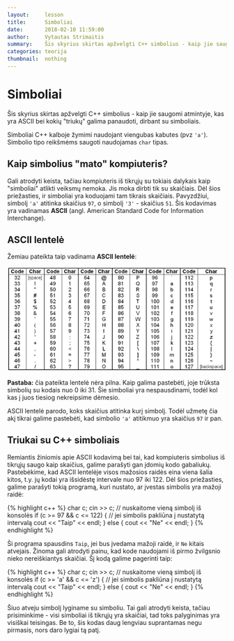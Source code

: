 ```yaml
---
layout:     lesson
title:      Simboliai
date:       2018-02-10 11:59:00
author:     Vytautas Strimaitis
summary:    Šis skyrius skirtas apžvelgti C++ simbolius - kaip jie saugomi atmintyje, kas yra ASCII bei kokių "triukų" galima panaudoti, dirbant su simboliais.
categories: teorija
thumbnail:  nothing
---
```

# Simboliai
Šis skyrius skirtas apžvelgti C++ simbolius - kaip jie saugomi atmintyje, kas yra ASCII bei kokių "triukų" galima panaudoti, dirbant su simboliais.

Simboliai C++ kalboje žymimi naudojant viengubas kabutes (pvz `'a'`). Simbolio tipo reikšmėms saugoti naudojamas `char` tipas.

## Kaip simbolius "mato" kompiuteris?
Gali atrodyti keista, tačiau kompiuteris iš tikrųjų su tokiais dalykais kaip "simboliai" atlikti veiksmų nemoka. Jis moka dirbti tik su skaičiais. Dėl šios priežasties, ir simboliai yra koduojami tam tikrais skaičiais. Pavyzdžiui, simbolį `'a'` atitinka skaičius `97`, o simbolį `'3'` - skaičius `51`. Šis kodavimas yra vadinamas **ASCII** (angl. American Standard Code for Information Interchange).

## ASCII lentelė
Žemiau pateikta taip vadinama **ASCII lentelė**:

![ASCII lentelė](/images/ascii_table.jpg)

**Pastaba:** čia pateikta lentelė nėra pilna. Kaip galima pastebėti, joje trūksta simbolių su kodais nuo 0 iki 31. Šie simboliai yra nespausdinami, todėl kol kas į juos tiesiog nekreipsime dėmesio.

ASCII lentelė parodo, koks skaičius atitinka kurį simbolį. Todėl užmetę čia akį tikrai galime pastebėti, kad simbolio `'a'` atitikmuo yra skaičius `97` ir pan.

## Triukai su C++ simboliais
Remiantis žiniomis apie ASCII kodavimą bei tai, kad kompiuteris simbolius iš tikrųjų saugo kaip skaičius, galime parašyti gan įdomių kodo gabaliukų. Pastebėkime, kad ASCII lentelėje visos mažosios raidės eina viena šalia kitos, t.y. jų kodai yra išsidėstę intervale nuo 97 iki 122. Dėl šios priežasties, galime parašyti tokią programą, kuri nustato, ar įvestas simbolis yra mažoji raidė:

{% highlight c++ %}
char c;
cin >> c; // nuskaitome vieną simbolį iš konsolės
if (c >= 97 && c <= 122) { // jei simbolis pakliūna į nustatytą intervalą
    cout << "Taip" << endl;
}
else {
    cout << "Ne" << endl;
}
{% endhighlight %}

Ši programa spausdins `Taip`, jei bus įvedama mažoji raidė, ir `Ne` kitais atvejais. Žinoma gali atrodyti painu, kad kode naudojami iš pirmo žvilgsnio nieko nereiškiantys skaičiai. Šį kodą galime pagerinti taip:

{% highlight c++ %}
char c;
cin >> c; // nuskaitome vieną simbolį iš konsolės
if (c >= 'a' && c <= 'z') { // jei simbolis pakliūna į nustatytą intervalą
    cout << "Taip" << endl;
}
else {
    cout << "Ne" << endl;
}
{% endhighlight %}

Šiuo atveju simbolį lyginame su simboliu. Tai gali atrodyti keista, tačiau prisiminkime - visi simboliai iš tikrųjų yra skaičiai, tad toks palyginimas yra visiškai teisingas. Be to, šis kodas daug lengviau suprantamas negu pirmasis, nors daro lygiai tą patį.